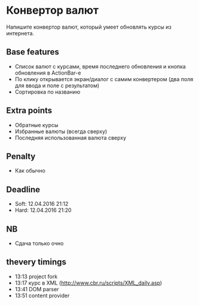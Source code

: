 # Конвертор валют
Напишите конвертор валют, который умеет обновлять курсы из интернета.

## Base features
 - Список валют с курсами, время последнего обновления и кнопка обновления в ActionBar-е
 - По клику открывается экран/диалог с самим конвертером (два поля для ввода и поле с результатом)
 - Сортировка по названию

## Extra points
 - Обратные курсы
 - Избранные валюты (всегда сверху)
 - Последняя использованная валюта сверху

## Penalty
 - Как обычно

## Deadline
 - Soft: 12.04.2016 21:12
 - Hard: 12.04.2016 21:20

## NB
 - Сдача только очно

## thevery timings
 - 13:13 project fork
 - 13:17 курс в XML (http://www.cbr.ru/scripts/XML_daily.asp)
 - 13:41 DOM parser
 - 13:51 content provider